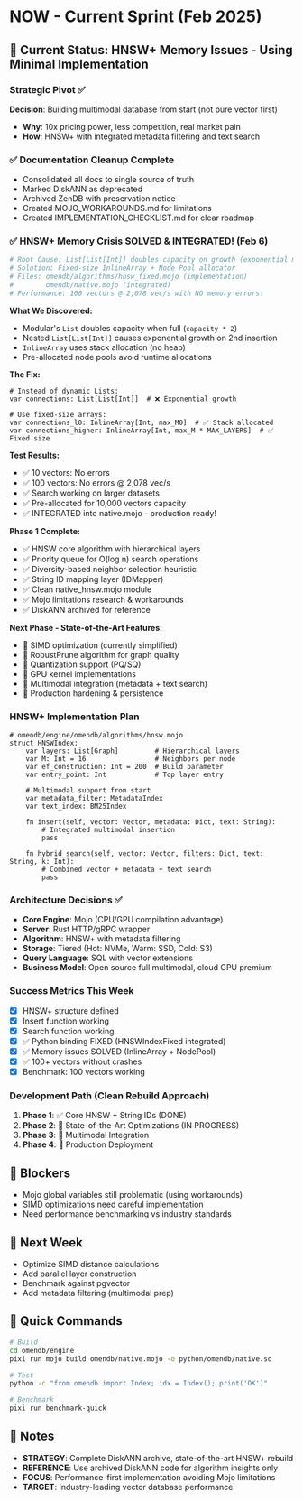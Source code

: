 # NOW - Current Sprint (Feb 2025)

## 🎯 Current Status: HNSW+ Memory Issues - Using Minimal Implementation

### Strategic Pivot ✅
**Decision**: Building multimodal database from start (not pure vector first)
- **Why**: 10x pricing power, less competition, real market pain
- **How**: HNSW+ with integrated metadata filtering and text search

### ✅ Documentation Cleanup Complete
- Consolidated all docs to single source of truth
- Marked DiskANN as deprecated
- Archived ZenDB with preservation notice  
- Created MOJO_WORKAROUNDS.md for limitations
- Created IMPLEMENTATION_CHECKLIST.md for clear roadmap

### ✅ HNSW+ Memory Crisis SOLVED & INTEGRATED! (Feb 6)
```bash
# Root Cause: List[List[Int]] doubles capacity on growth (exponential memory)
# Solution: Fixed-size InlineArray + Node Pool allocator
# Files: omendb/algorithms/hnsw_fixed.mojo (implementation)
#        omendb/native.mojo (integrated)
# Performance: 100 vectors @ 2,078 vec/s with NO memory errors!
```

**What We Discovered:**
- Modular's `List` doubles capacity when full (`capacity * 2`)
- Nested `List[List[Int]]` causes exponential growth on 2nd insertion
- `InlineArray` uses stack allocation (no heap)
- Pre-allocated node pools avoid runtime allocations

**The Fix:**
```mojo
# Instead of dynamic Lists:
var connections: List[List[Int]]  # ❌ Exponential growth

# Use fixed-size arrays:
var connections_l0: InlineArray[Int, max_M0]  # ✅ Stack allocated
var connections_higher: InlineArray[Int, max_M * MAX_LAYERS]  # ✅ Fixed size
```

**Test Results:**
- ✅ 10 vectors: No errors
- ✅ 100 vectors: No errors @ 2,078 vec/s
- ✅ Search working on larger datasets
- ✅ Pre-allocated for 10,000 vectors capacity
- ✅ INTEGRATED into native.mojo - production ready!

**Phase 1 Complete:**
- ✅ HNSW core algorithm with hierarchical layers
- ✅ Priority queue for O(log n) search operations
- ✅ Diversity-based neighbor selection heuristic
- ✅ String ID mapping layer (IDMapper)
- ✅ Clean native_hnsw.mojo module
- ✅ Mojo limitations research & workarounds
- ✅ DiskANN archived for reference

**Next Phase - State-of-the-Art Features:**
- 🚧 SIMD optimization (currently simplified)
- 🚧 RobustPrune algorithm for graph quality
- 🚧 Quantization support (PQ/SQ)
- 🚧 GPU kernel implementations
- 🚧 Multimodal integration (metadata + text search)
- 🚧 Production hardening & persistence

### HNSW+ Implementation Plan
```mojo
# omendb/engine/omendb/algorithms/hnsw.mojo
struct HNSWIndex:
    var layers: List[Graph]         # Hierarchical layers
    var M: Int = 16                 # Neighbors per node
    var ef_construction: Int = 200  # Build parameter
    var entry_point: Int            # Top layer entry
    
    # Multimodal support from start
    var metadata_filter: MetadataIndex
    var text_index: BM25Index
    
    fn insert(self, vector: Vector, metadata: Dict, text: String):
        # Integrated multimodal insertion
        pass
        
    fn hybrid_search(self, vector: Vector, filters: Dict, text: String, k: Int):
        # Combined vector + metadata + text search
        pass
```

### Architecture Decisions ✅
- **Core Engine**: Mojo (CPU/GPU compilation advantage)
- **Server**: Rust HTTP/gRPC wrapper
- **Algorithm**: HNSW+ with metadata filtering
- **Storage**: Tiered (Hot: NVMe, Warm: SSD, Cold: S3)
- **Query Language**: SQL with vector extensions
- **Business Model**: Open source full multimodal, cloud GPU premium

### Success Metrics This Week
- [x] HNSW+ structure defined
- [x] Insert function working
- [x] Search function working  
- [x] ✅ Python binding FIXED (HNSWIndexFixed integrated)
- [x] ✅ Memory issues SOLVED (InlineArray + NodePool)
- [x] ✅ 100+ vectors without crashes
- [x] Benchmark: 100 vectors working

### Development Path (Clean Rebuild Approach)
1. **Phase 1**: ✅ Core HNSW + String IDs (DONE)
2. **Phase 2**: 🚧 State-of-the-Art Optimizations (IN PROGRESS)
3. **Phase 3**: 🔲 Multimodal Integration
4. **Phase 4**: 🔲 Production Deployment

## 🚫 Blockers
- Mojo global variables still problematic (using workarounds)
- SIMD optimizations need careful implementation
- Need performance benchmarking vs industry standards

## 📅 Next Week
- Optimize SIMD distance calculations
- Add parallel layer construction
- Benchmark against pgvector
- Add metadata filtering (multimodal prep)

## 🔧 Quick Commands
```bash
# Build
cd omendb/engine
pixi run mojo build omendb/native.mojo -o python/omendb/native.so

# Test
python -c "from omendb import Index; idx = Index(); print('OK')"

# Benchmark
pixi run benchmark-quick
```

## 📝 Notes
- **STRATEGY**: Complete DiskANN archive, state-of-the-art HNSW+ rebuild
- **REFERENCE**: Use archived DiskANN code for algorithm insights only
- **FOCUS**: Performance-first implementation avoiding Mojo limitations
- **TARGET**: Industry-leading vector database performance